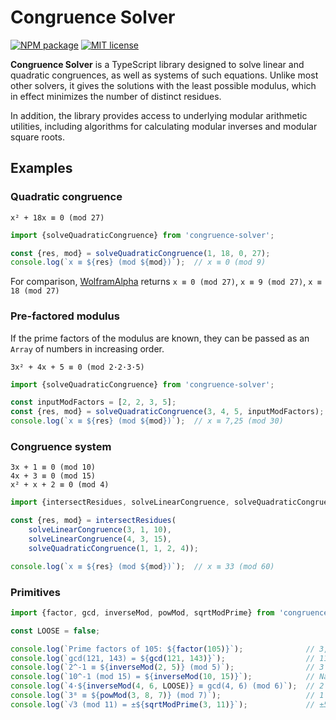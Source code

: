 # Congruence Solver

[![NPM package](https://img.shields.io/npm/v/congruence-solver.svg?style=flat)](https://npmjs.org/package/congruence-solver "View this project on npm")
[![MIT license](https://img.shields.io/badge/license-MIT-brightgreen.svg)](https://opensource.org/licenses/MIT)

**Congruence Solver** is a TypeScript library designed to solve linear and quadratic congruences, as well as systems of such equations. Unlike most other solvers, it gives the solutions with the least possible modulus, which in effect minimizes the number of distinct residues.

In addition, the library provides access to underlying modular arithmetic utilities, including algorithms for calculating modular inverses and modular square roots.

## Examples

### Quadratic congruence

`x² + 18x ≡ 0 (mod 27)`

```typescript
import {solveQuadraticCongruence} from 'congruence-solver';

const {res, mod} = solveQuadraticCongruence(1, 18, 0, 27);
console.log(`x ≡ ${res} (mod ${mod})`);  // x ≡ 0 (mod 9)
```

For comparison, [WolframAlpha](https://www.wolframalpha.com/input?i=x%C2%B2%2B18x%E2%89%A10+%28mod+27%29) returns `x ≡ 0 (mod 27)`, `x ≡ 9 (mod 27)`, `x ≡ 18 (mod 27)`

### Pre-factored modulus

If the prime factors of the modulus are known, they can be passed as an `Array` of numbers in increasing order.

`3x² + 4x + 5 ≡ 0 (mod 2·2·3·5)`

```typescript
import {solveQuadraticCongruence} from 'congruence-solver';

const inputModFactors = [2, 2, 3, 5];
const {res, mod} = solveQuadraticCongruence(3, 4, 5, inputModFactors);
console.log(`x ≡ ${res} (mod ${mod})`);  // x ≡ 7,25 (mod 30)
```

### Congruence system

`3x + 1 ≡ 0 (mod 10)`  
`4x + 3 ≡ 0 (mod 15)`  
`x² + x + 2 ≡ 0 (mod 4)`

```typescript
import {intersectResidues, solveLinearCongruence, solveQuadraticCongruence} from 'congruence-solver';

const {res, mod} = intersectResidues(
    solveLinearCongruence(3, 1, 10),
    solveLinearCongruence(4, 3, 15),
    solveQuadraticCongruence(1, 1, 2, 4));

console.log(`x ≡ ${res} (mod ${mod})`);  // x ≡ 33 (mod 60)
```

### Primitives

```typescript
import {factor, gcd, inverseMod, powMod, sqrtModPrime} from 'congruence-solver';

const LOOSE = false;

console.log(`Prime factors of 105: ${factor(105)}`);              // 3,5,7
console.log(`gcd(121, 143) = ${gcd(121, 143)}`);                  // 11
console.log(`2^-1 ≡ ${inverseMod(2, 5)} (mod 5)`);                // 3
console.log(`10^-1 (mod 15) = ${inverseMod(10, 15)}`);            // NaN
console.log(`4·${inverseMod(4, 6, LOOSE)} ≡ gcd(4, 6) (mod 6)`);  // 2
console.log(`3⁸ ≡ ${powMod(3, 8, 7)} (mod 7)`);                   // 1
console.log(`√3 (mod 11) = ±${sqrtModPrime(3, 11)}`);             // ±5
```
